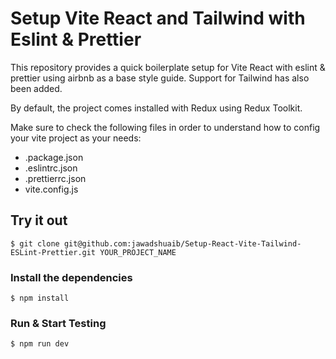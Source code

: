 # Setup Vite React and Tailwind with Eslint & Prettier

This repository provides a quick boilerplate setup for Vite React with eslint & prettier using airbnb as a base style guide. Support for Tailwind has also been added.

By default, the project comes installed with Redux using Redux Toolkit.

Make sure to check the following files in order to understand how to config your vite project as your needs:

- .package.json
- .eslintrc.json
- .prettierrc.json
- vite.config.js

## Try it out

    $ git clone git@github.com:jawadshuaib/Setup-React-Vite-Tailwind-ESLint-Prettier.git YOUR_PROJECT_NAME

### Install the dependencies

    $ npm install

### Run & Start Testing

    $ npm run dev
